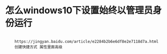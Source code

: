 # 怎么windows10下设置始终以管理员身份运行

```
	
	https://jingyan.baidu.com/article/e2284b2b6e6df8e2e7118d7a.html
	创建快捷方式 属性里面高级
	
```

